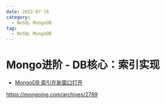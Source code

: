 ```yaml
---
date: 2022-07-16
category:
  - NoSQL MongoDB
tag:
  - NoSQL MongoDB
---
```

# Mongo进阶 - DB核心：索引实现 

- [MongoDB 索引在新窗口打开](https://docs.mongodb.com/manual/indexes/)

https://mongoing.com/archives/2789